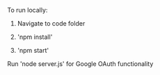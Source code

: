 To run locally:

1. Navigate to code folder

2. 'npm install'

3. 'npm start'

Run 'node server.js' for Google OAuth functionality
